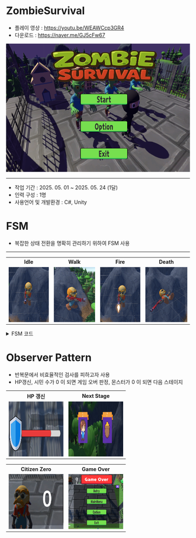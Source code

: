 # ZombieSurvival
* 플레이 영상 : <https://youtu.be/WEAWCcp3GR4>
* 다운로드 : <https://naver.me/GJ5cFw67>
  
<img src="Image/ZombieSurvival.png" width="600" height="350"/>

***

* 작업 기간 : 2025. 05. 01 ~ 2025. 05. 24 (1달)
* 인력 구성 : 1명
* 사용언어 및 개발환경 : C#, Unity
  
# FSM
* 복잡한 상태 전환을 명확히 관리하기 위하여 FSM 사용
***
  <table>
  <tr>
    <th>Idle</th>
    <th>Walk</th>
    <th>Fire</th>
    <th>Death</th>
 </tr>
  <tr>
    <td><img src="Image/Army_Idle.png" width="150" height="150"/></td>
    <td><img src="Image/Army_Walk.png" width="150" height="150"/></td>
    <td><img src="Image/Army_Fire.png" width="150" height="150"/></td>
    <td><img src="Image/Army_Death.png" width="150" height="150"/></td>
</tr>
</table>

<details>
<summary>FSM 코드</summary>
	
```cs
// FSM 관리 클래스
public class FSMManager
{
    // FSM 다음 행동을 저장한 딕셔너리
    public Dictionary<(State, Trigger), State> stateTransitionDict = new Dictionary<(State, Trigger), State>();

    // FSM 행동을 전부 추가
    public void Init()
    {
        stateTransitionDict.Add((State.Move, Trigger.InAttackDistance), State.Attack);
        stateTransitionDict.Add((State.Attack, Trigger.OutAttackDistance), State.Move);
    }

    // FSM 현재 상태에서 트리거에 따라 다음 행동을 가져옴
    public State Transition(State currentState, Trigger trigger)
    {
        return stateTransitionDict[(currentState, trigger)];
    }
}


// 움직이는 캐릭터들이 상속 받을 클래스
public class BaseCharacter : BaseObject
{
    // FSM에서 현재 상태
    private State _CurrentState = State.Move;
    public State CurrentState { get { return _CurrentState; } }

    // 현재 상태와 트리거를 기반으로 다음 상태를 가져옴
    public void SetCurrentState(Trigger trigger)
    {
        _CurrentState = stateObserver.Invoke(_CurrentState, trigger);
        CurrentAction = stateActionDict[_CurrentState];
    }

    // 여기서 초기화
    // 상태에 따른 행동 딕셔너리
    private Dictionary<State, Action> stateActionDict = new Dictionary<State, Action>();
  
    // 현재 상태와 트리거를 기반으로 다음 상태를 가져옴
    private Func<State, Trigger, State> stateObserver;
    // 현재 실행되고 있는 액션
    private Action CurrentAction;
   
    // 유니티 함수
    protected override void Awake()
    {
        SetStateAction();
    }

    protected override void OnEnable()
    {
        // 상태 변화 함수 등록
        stateObserver = Managers.FSM.Transition;
        // 기본 상태를 Move로 등록
        CurrentAction = Move;
    }

    protected override void FixedUpdate()
    {
        base.FixedUpdate();

        if (Target != null)
        {
            CurrentAction.Invoke();
        }
    }

    // FSM State 함수
    public void Idle()
    {

    }

    // 현재 상태에서 조건을 만족하면 다른 상태로 전환
    public void Move()
    {
        objectAnimation.SetBool("IsMove", true);

        transform.LookAt(Target.transform);
        moveDirection = Target.transform.position - transform.position;
        moveDirection.y = 0;
        objectRigidBody.MovePosition(transform.position + moveDirection.normalized * objectStat.moveSpeed * Time.fixedDeltaTime);

        if (ComputeAttackDistance())
        {
            SetCurrentState(Trigger.InAttackDistance);
        }
    }

    // 현재 상태에서 조건을 만족하면 다른 상태로 전환
    private void Attack()
    {
        if (!ComputeAttackDistance())
        {
            SetCurrentState(Trigger.OutAttackDistance);
        }

        objectAnimation.SetBool("IsMove", false);
        objectAnimation.SetTrigger("IsAttack");
        transform.LookAt(Target.transform);
    }

    // 일반 함수

    // FSM에서 쓸 상태들 등록
    protected void SetStateAction()
    {
        stateActionDict.Add(State.Idle, Idle);
        stateActionDict.Add(State.Move, Move);
        stateActionDict.Add(State.Attack, Attack);
    }
}

```

</details>

# Observer Pattern
* 반복문에서 비효율적인 검사를 피하고자 사용
* HP갱신, 시민 수가 0 이 되면 게임 오버 판정, 몬스터가 0 이 되면 다음 스테이지
  
<table>
  <tr>
    <th>HP 갱신</th>
    <th>Next Stage</th>
 </tr>
  <tr>
    <td><img src="Image/HPUI.png" width="150" height="150"/></td>
    <td><img src="Image/NextStage.png" width="150" height="150"/></td>
</tr>
</table>

<table>
  <tr>
    <th>Citizen Zero</th>
    <th>Game Over</th>
 </tr>
  <tr>
    <td><img src="Image/CitizenZero.png" width="150" height="150"/></td>
    <td><img src="Image/GameOver.png" width="150" height="150"/></td>
</tr>
</table>


